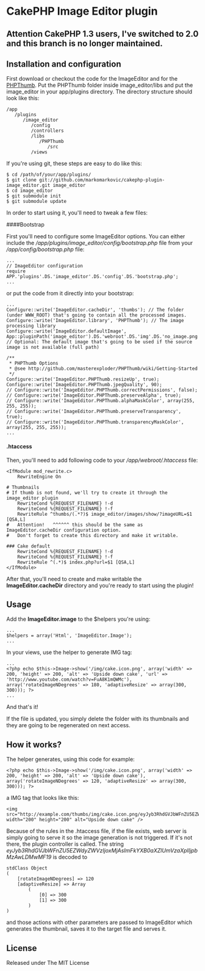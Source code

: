 # CakePHP Image Editor plugin

## Attention CakePHP 1.3 users, I've switched to 2.0 and this branch is no longer maintained.

## Installation and configuration

First download or checkout the code for the ImageEditor and for the [PHPThumb][1]. Put the PHPThumb folder inside image_editor/libs and put the image_editor in your app/plugins directory. The directory structure should look like this:

    /app
       /plugins
          /image_editor
             /config
             /controllers
             /libs
                /PHPThumb
                   /src
             /views

If you're using git, these steps are easy to do like this:

    $ cd /path/of/your/app/plugins/
    $ git clone git://github.com/markomarkovic/cakephp-plugin-image_editor.git image_editor
    $ cd image_editor
    $ git submodule init
    $ git submodule update

In order to start using it, you'll need to tweak a few files:

####Bootstrap

First you'll need to configure some ImageEditor options. You can either include the */app/plugins/image_editor/config/bootstrap.php* file from your */app/config/bootstrap.php* file:

    ...
    // ImageEditor configuration
    require APP.'plugins'.DS.'image_editor'.DS.'config'.DS.'bootstrap.php';
    ...
or put the code from it directly into your bootstrap:

    ...
    Configure::write('ImageEditor.cacheDir', 'thumbs'); // The folder (under WWW_ROOT) that's going to contain all the processed images.
    Configure::write('ImageEditor.library', 'PHPThumb'); // The image processing library
    Configure::write('ImageEditor.defaultImage', App::pluginPath('image_editor').DS.'webroot'.DS.'img'.DS.'no_image.png'); // Optional: The default image that's going to be used if the source image is not available (full path)

    /**
     * PHPThumb Options
     * @see http://github.com/masterexploder/PHPThumb/wiki/Getting-Started
     */
    Configure::write('ImageEditor.PHPThumb.resizeUp', true);
    Configure::write('ImageEditor.PHPThumb.jpegQuality', 90);
    // Configure::write('ImageEditor.PHPThumb.correctPermissions', false);
    // Configure::write('ImageEditor.PHPThumb.preserveAlpha', true);
    // Configure::write('ImageEditor.PHPThumb.alphaMaskColor', array(255, 255, 255));
    // Configure::write('ImageEditor.PHPThumb.preserveTransparency', true);
    // Configure::write('ImageEditor.PHPThumb.transparencyMaskColor', array(255, 255, 255));
    ...

#### .htaccess

Then, you'll need to add following code to your */app/webroot/.htaccess* file:

	<IfModule mod_rewrite.c>
		RewriteEngine On

    # Thumbnails
    # If thumb is not found, we'll try to create it through the image_editor plugin
        RewriteCond %{REQUEST_FILENAME} !-d
        RewriteCond %{REQUEST_FILENAME} !-f
        RewriteRule ^thumbs/(.*?)$ image_editor/images/show/?imageURL=$1 [QSA,L]
    #   Attention!   ^^^^^^ this should be the same as ImageEditor.cacheDir configuration option.
    #   Don't forget to create this directory and make it writable.

    ### Cake default
        RewriteCond %{REQUEST_FILENAME} !-d
        RewriteCond %{REQUEST_FILENAME} !-f
        RewriteRule ^(.*)$ index.php?url=$1 [QSA,L]
    </IfModule>

After that, you'll need to create and make writable the **ImageEditor.cacheDir** directory and you're ready to start using the plugin!


## Usage

Add the **ImageEditor.image** to the $helpers you're using:

    ...
    $helpers = array('Html', 'ImageEditor.Image');
    ...

In your views, use the helper to generate IMG tag:

    ...
    <?php echo $this->Image->show('/img/cake.icon.png', array('width' => 200, 'height' => 200, 'alt' => 'Upside down cake', 'url' => 'http://www.youtube.com/watch?v=FuA8K1mQWMc'), array('rotateImageNDegrees' => 180, 'adaptiveResize' => array(300, 300))); ?>
    ...

And that's it!

If the file is updated, you simply delete the folder with its thumbnails and they are going to be regenerated on next access.

## How it works?

 The helper generates, using this code for example:

    <?php echo $this->Image->show('/img/cake.icon.png', array('width' => 200, 'height' => 200, 'alt' => 'Upside down cake'), array('rotateImageNDegrees' => 120, 'adaptiveResize' => array(300, 300))); ?>

  a IMG tag that looks like this:

    <img src="http://example.com/thumbs/img/cake.icon.png/eyJyb3RhdGVJbWFnZU5EZWdyZWVzIjoxMjAsImFkYXB0aXZlUmVzaXplIjpbMzAwLDMwMF19.png" width="200" height="200" alt="Upside down cake" />

Because of the rules in the .htaccess file, if the file exists, web server is simply going to serve it so the image generation is not triggered. If it's not there, the plugin controller is called. The string *eyJyb3RhdGVJbWFnZU5EZWdyZWVzIjoxMjAsImFkYXB0aXZlUmVzaXplIjpbMzAwLDMwMF19* is decoded to

    stdClass Object
    (
        [rotateImageNDegrees] => 120
        [adaptiveResize] => Array
            (
                [0] => 300
                [1] => 300
            )
    )

and those actions with other parameters are passed to ImageEditor which generates the thumbnail, saves it to the target file and serves it.

## License

Released under The MIT License

[1]: http://phpthumb.gxdlabs.com/
